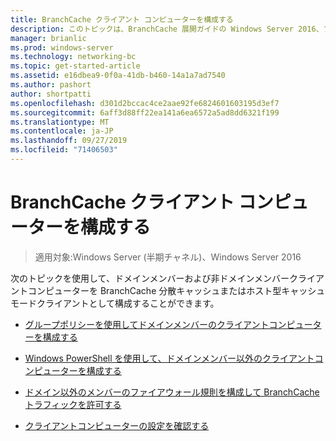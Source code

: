 ```yaml
---
title: BranchCache クライアント コンピューターを構成する
description: このトピックは、BranchCache 展開ガイドの Windows Server 2016、ブランチ オフィスに WAN 帯域幅使用量を最適化するために分散され、ホスト型キャッシュ モードで BranchCache を展開する方法を示しますの一部
manager: brianlic
ms.prod: windows-server
ms.technology: networking-bc
ms.topic: get-started-article
ms.assetid: e16dbea9-0f0a-41db-b460-14a1a7ad7540
ms.author: pashort
author: shortpatti
ms.openlocfilehash: d301d2bccac4ce2aae92fe6824601603195d3ef7
ms.sourcegitcommit: 6aff3d88ff22ea141a6ea6572a5ad8dd6321f199
ms.translationtype: MT
ms.contentlocale: ja-JP
ms.lasthandoff: 09/27/2019
ms.locfileid: "71406503"
---
```

# <a name="configure-branchcache-client-computers"></a>BranchCache クライアント コンピューターを構成する

>適用対象:Windows Server (半期チャネル)、Windows Server 2016

次のトピックを使用して、ドメインメンバーおよび非ドメインメンバークライアントコンピューターを BranchCache 分散キャッシュまたはホスト型キャッシュモードクライアントとして構成することができます。  
  
-   [グループポリシーを使用してドメインメンバーのクライアントコンピューターを構成する](../../branchcache/deploy/Use-Group-Policy-to-Configure-Domain-Member-Client-Computers.md)  
  
-   [Windows PowerShell を使用して、ドメインメンバー以外のクライアントコンピューターを構成する](../../branchcache/deploy/Use-Windows-PowerShell-to-Configure-Non-Domain-Member-Client-Computers.md)  
  
-   [ドメイン以外のメンバーのファイアウォール規則を構成して BranchCache トラフィックを許可する](../../branchcache/deploy/Configure-Firewall-Rules-for-Non-Domain-Members-to-Allow-BranchCache-Traffic.md)  
  
-   [クライアントコンピューターの設定を確認する](../../branchcache/deploy/Verify-Client-Computer-Settings.md)  
  


